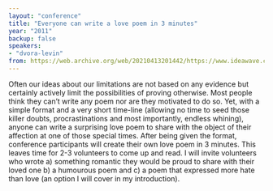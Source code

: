 ```yaml
---
layout: "conference"
title: "Everyone can write a love poem in 3 minutes"
year: "2011"
backup: false
speakers:
- "dvora-levin"
from: https://web.archive.org/web/20210413201442/https://www.ideawave.ca/2011-conference/everyone-can-write-a-love-poem-in-3-minutes
---
```


Often our ideas about our limitations are not based on any evidence but
certainly actively limit the possibilities of proving otherwise. Most people
think they can’t write any poem nor are they motivated to do so. Yet, with a
simple format and a very short time-line (allowing no time to seed those
killer doubts, procrastinations and most importantly, endless whining), anyone
can write a surprising love poem to share with the object of their affection
at one of those special times. After being given the format, conference
participants will create their own love poem in 3 minutes. This leaves time
for 2-3 volunteers to come up and read. I will invite volunteers who wrote a)
something romantic they would be proud to share with their loved one b) a
humourous poem and c) a poem that expressed more hate than love (an option I
will cover in my introduction).

